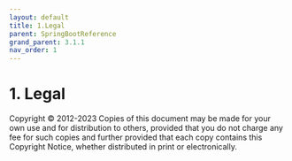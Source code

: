 ```yaml
---
layout: default
title: 1.Legal
parent: SpringBootReference
grand_parent: 3.1.1
nav_order: 1
---
```


# 1. Legal

Copyright © 2012-2023
Copies of this document may be made for your own use and for distribution to others, provided that you do not charge any fee for such copies and further provided that each copy contains this Copyright Notice, whether distributed in print or electronically.